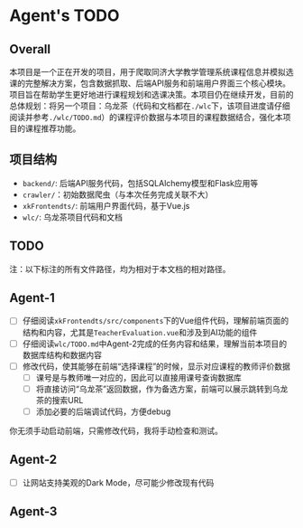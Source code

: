 # Agent's TODO

## Overall

本项目是一个正在开发的项目，用于爬取同济大学教学管理系统课程信息并模拟选课的完整解决方案，包含数据抓取、后端API服务和前端用户界面三个核心模块。项目旨在帮助学生更好地进行课程规划和选课决策。本项目仍在继续开发，目前的总体规划：将另一个项目：乌龙茶（代码和文档都在`./wlc`下，该项目进度请仔细阅读并参考`./wlc/TODO.md`）的课程评价数据与本项目的课程数据结合，强化本项目的课程推荐功能。

## 项目结构

- `backend/`: 后端API服务代码，包括SQLAlchemy模型和Flask应用等
- `crawler/`：初始数据爬虫（与本次任务完成关联不大）
- `xkFrontendts/`: 前端用户界面代码，基于Vue.js
- `wlc/`: 乌龙茶项目代码和文档

## TODO

注：以下标注的所有文件路径，均为相对于本文档的相对路径。

## Agent-1

- [ ] 仔细阅读`xkFrontendts/src/components`下的Vue组件代码，理解前端页面的结构和内容，尤其是`TeacherEvaluation.vue`和涉及到AI功能的组件
- [ ] 仔细阅读`wlc/TODO.md`中Agent-2完成的任务内容和结果，理解当前本项目的数据库结构和数据内容
- [ ] 修改代码，使其能够在前端“选择课程”的时候，显示对应课程的教师评价数据
    - [ ] 课号是与教师唯一对应的，因此可以直接用课号查询数据库
    - [ ] 将直接访问“乌龙茶”返回数据，作为备选方案，前端可以展示跳转到乌龙茶的搜索URL
    - [ ] 添加必要的后端调试代码，方便debug

你无须手动启动前端，只需修改代码，我将手动检查和测试。

## Agent-2

- [ ] 让网站支持美观的Dark Mode，尽可能少修改现有代码

## Agent-3


